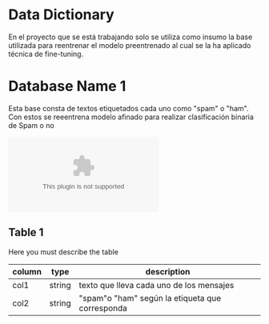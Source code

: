 # Data Dictionary

En el proyecto  que se está trabajando solo se utiliza como insumo la base utilizada para  reentrenar el modelo preentrenado al cual se la ha aplicado técnica de fine-tuning. 
# Database Name 1

Esta base consta de textos etiquetados cada uno como "spam" o "ham". Con estos se reeentrena modelo afinado para realizar clasificación binaria de Spam o no

![Database](docs/data/SMSSpamCollection.csv)

## Table 1

Here you must describe the table

| column | type | description |
| --- | --- | --- |
| col1 | string | texto que lleva cada uno de los mensajes|
| col2 | string | "spam"o "ham" según la etiqueta que corresponda|

